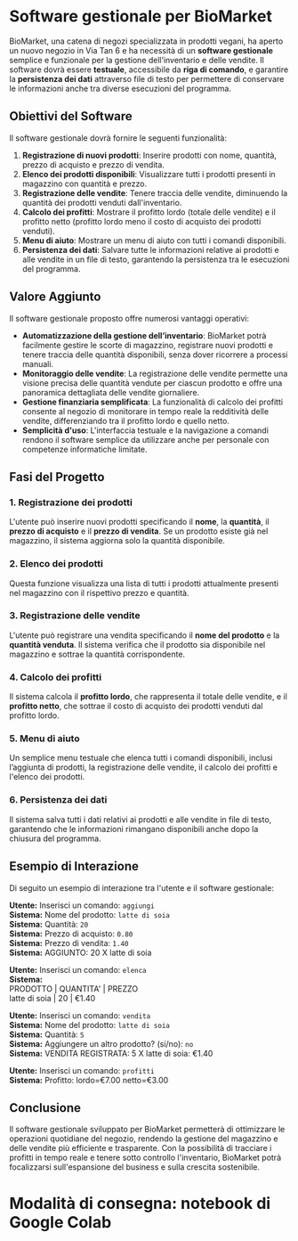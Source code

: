 # Software gestionale per BioMarket

BioMarket, una catena di negozi specializzata in prodotti vegani, ha aperto un nuovo negozio in Via Tan 6 e ha necessità di un **software gestionale** semplice e funzionale per la gestione dell’inventario e delle vendite. Il software dovrà essere **testuale**, accessibile da **riga di comando**, e garantire la **persistenza dei dati** attraverso file di testo per permettere di conservare le informazioni anche tra diverse esecuzioni del programma.

## Obiettivi del Software

Il software gestionale dovrà fornire le seguenti funzionalità:

1. **Registrazione di nuovi prodotti**: Inserire prodotti con nome, quantità, prezzo di acquisto e prezzo di vendita.
2. **Elenco dei prodotti disponibili**: Visualizzare tutti i prodotti presenti in magazzino con quantità e prezzo.
3. **Registrazione delle vendite**: Tenere traccia delle vendite, diminuendo la quantità dei prodotti venduti dall'inventario.
4. **Calcolo dei profitti**: Mostrare il profitto lordo (totale delle vendite) e il profitto netto (profitto lordo meno il costo di acquisto dei prodotti venduti).
5. **Menu di aiuto**: Mostrare un menu di aiuto con tutti i comandi disponibili.
6. **Persistenza dei dati**: Salvare tutte le informazioni relative ai prodotti e alle vendite in un file di testo, garantendo la persistenza tra le esecuzioni del programma.

## Valore Aggiunto

Il software gestionale proposto offre numerosi vantaggi operativi:

- **Automatizzazione della gestione dell’inventario**: BioMarket potrà facilmente gestire le scorte di magazzino, registrare nuovi prodotti e tenere traccia delle quantità disponibili, senza dover ricorrere a processi manuali.
- **Monitoraggio delle vendite**: La registrazione delle vendite permette una visione precisa delle quantità vendute per ciascun prodotto e offre una panoramica dettagliata delle vendite giornaliere.
- **Gestione finanziaria semplificata**: La funzionalità di calcolo dei profitti consente al negozio di monitorare in tempo reale la redditività delle vendite, differenziando tra il profitto lordo e quello netto.
- **Semplicità d'uso**: L'interfaccia testuale e la navigazione a comandi rendono il software semplice da utilizzare anche per personale con competenze informatiche limitate.

## Fasi del Progetto

### 1. Registrazione dei prodotti
L'utente può inserire nuovi prodotti specificando il **nome**, la **quantità**, il **prezzo di acquisto** e il **prezzo di vendita**. Se un prodotto esiste già nel magazzino, il sistema aggiorna solo la quantità disponibile.

### 2. Elenco dei prodotti
Questa funzione visualizza una lista di tutti i prodotti attualmente presenti nel magazzino con il rispettivo prezzo e quantità.

### 3. Registrazione delle vendite
L'utente può registrare una vendita specificando il **nome del prodotto** e la **quantità venduta**. Il sistema verifica che il prodotto sia disponibile nel magazzino e sottrae la quantità corrispondente.

### 4. Calcolo dei profitti
Il sistema calcola il **profitto lordo**, che rappresenta il totale delle vendite, e il **profitto netto**, che sottrae il costo di acquisto dei prodotti venduti dal profitto lordo.

### 5. Menu di aiuto
Un semplice menu testuale che elenca tutti i comandi disponibili, inclusi l’aggiunta di prodotti, la registrazione delle vendite, il calcolo dei profitti e l'elenco dei prodotti.

### 6. Persistenza dei dati
Il sistema salva tutti i dati relativi ai prodotti e alle vendite in file di testo, garantendo che le informazioni rimangano disponibili anche dopo la chiusura del programma.

## Esempio di Interazione

Di seguito un esempio di interazione tra l'utente e il software gestionale:

**Utente:** Inserisci un comando: `aggiungi`  
**Sistema:** Nome del prodotto: `latte di soia`  
**Sistema:** Quantità: `20`  
**Sistema:** Prezzo di acquisto: `0.80`  
**Sistema:** Prezzo di vendita: `1.40`  
**Sistema:** AGGIUNTO: 20 X latte di soia

**Utente:** Inserisci un comando: `elenca`  
**Sistema:**  
PRODOTTO | QUANTITA' | PREZZO  
latte di soia | 20 | €1.40

**Utente:** Inserisci un comando: `vendita`  
**Sistema:** Nome del prodotto: `latte di soia`  
**Sistema:** Quantità: `5`  
**Sistema:** Aggiungere un altro prodotto? (si/no): `no`  
**Sistema:** VENDITA REGISTRATA: 5 X latte di soia: €1.40

**Utente:** Inserisci un comando: `profitti`  
**Sistema:** Profitto: lordo=€7.00 netto=€3.00

## Conclusione

Il software gestionale sviluppato per BioMarket permetterà di ottimizzare le operazioni quotidiane del negozio, rendendo la gestione del magazzino e delle vendite più efficiente e trasparente. Con la possibilità di tracciare i profitti in tempo reale e tenere sotto controllo l'inventario, BioMarket potrà focalizzarsi sull'espansione del business e sulla crescita sostenibile.


# Modalità di consegna: notebook di Google Colab